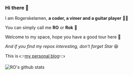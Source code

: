 ### Hi there 👋

I am Rogerskelamen, **a coder, a vimer and a guitar player** 👨‍💻

You can simply call me **RO** or **Rok** 🤟

Welcome to my space, hope you have a good tour here 🥳

*And if you find my repos interesting, don't forget Star* 😆

This is 👉[my personal blog](https://rokelamen.top)👈

![RO's github stats](https://github-readme-stats.vercel.app/api?username=Rogerskelamen&show_icons=true)

<!--
**Rogerskelamen/Rogerskelamen** is a ✨ _special_ ✨ repository because its `README.md` (this file) appears on your GitHub profile.

Here are some ideas to get you started:

- 🔭 I’m currently working on ...
- 🌱 I’m currently learning ...
- 👯 I’m looking to collaborate on ...
- 🤔 I’m looking for help with ...
- 💬 Ask me about ...
- 📫 How to reach me: ...
- 😄 Pronouns: ...
- ⚡ Fun fact: ...
-->
